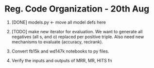 # Reg. Code Organization -  20th Aug
1. [DONE] models.py <- move all model defs here
2. [TODO] make new iterator for evaluation.
    We want to generate all negatives (all s, and o) replaced per positive triple.
    Also need new mechanisms to evaluate (accuracy, recirank).
3. Convert fb15k and wd147k notebooks to py files.

1. Verify the inputs and outputs of MRR, MR, HITS fn